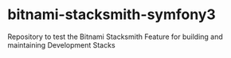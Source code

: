 # bitnami-stacksmith-symfony3
Repository to test the Bitnami Stacksmith Feature for building and maintaining Development Stacks
